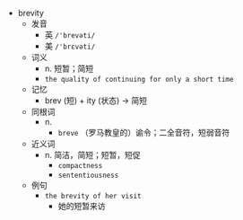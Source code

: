 - brevity
  - 发音
    - 英 `/'brevəti/`
    - 美 `/'brɛvəti/`
  - 词义
    - n. 短暂；简短
    - `the quality of continuing for only a short time`
  - 记忆
    - brev (短) + ity (状态) → 简短
  - 同根词
    - n.
      - `breve` （罗马教皇的）谕令；二全音符，短弱音符
  - 近义词
    - n. 简洁，简短；短暂，短促
      - `compactness`
      - `sententiousness`
  - 例句
    - `the brevity of her visit`
      - 她的短暂来访

